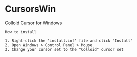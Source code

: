 # CursorsWin
Colloid Cursor for Windows

	How to install
  
	1. Right-click the 'install.inf' file and click "Install"
	2. Open Windows > Control Panel > Mouse 
	3. Change your cursor set to the "Colloid" cursor set
